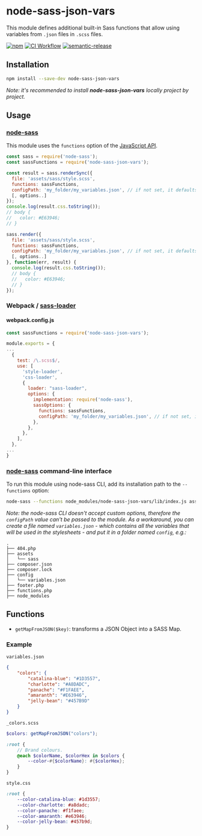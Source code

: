 # node-sass-json-vars

This module defines additional built-in Sass functions that allow using variables from `.json` files in `.scss` files.

[![npm](https://img.shields.io/npm/v/node-sass-json-vars.svg)](https://www.npmjs.com/package/node-sass-json-vars)
[![CI Workflow](https://github.com/colis/wally/workflows/CI%20Workflow/badge.svg)](https://github.com/colis/node-sass-json-vars/actions)
[![semantic-release](https://img.shields.io/badge/%20%20%F0%9F%93%A6%F0%9F%9A%80-semantic--release-e10079.svg)](https://github.com/semantic-release/semantic-release)

## Installation

```sh
npm install --save-dev node-sass-json-vars
```

_Note: it's recommended to install **node-sass-json-vars** locally project by project._

## Usage
### [node-sass](https://github.com/sass/node-sass)
This module uses the `functions` option of the [JavaScript API](https://sass-lang.com/documentation/js-api#functions).

```javascript
const sass = require('node-sass');
const sassFunctions = require('node-sass-json-vars');

const result = sass.renderSync({
  file: 'assets/sass/style.scss',
  functions: sassFunctions,
  configPath: 'my_folder/my_variables.json', // if not set, it defaults to 'config/variables.json'
  [, options..]
});
console.log(result.css.toString());
// body {
//   color: #E63946;
// }

sass.render({
  file: 'assets/sass/style.scss',
  functions: sassFunctions,
  configPath: 'my_folder/my_variables.json', // if not set, it defaults to 'config/variables.json'
  [, options..]
}, function(err, result) {
  console.log(result.css.toString());
  // body {
  //   color: #E63946;
  // }
});
```

### Webpack / [sass-loader](https://github.com/jtangelder/sass-loader)

#### webpack.config.js

```javascript
const sassFunctions = require('node-sass-json-vars');

module.exports = {
...
  {
    test: /\.scss$/,
    use: [
      'style-loader',
      'css-loader',
      {
        loader: "sass-loader",
        options: {
          implementation: require('node-sass'),
          sassOptions: {
            functions: sassFunctions,
            configPath: 'my_folder/my_variables.json', // if not set, it defaults to 'config/variables.json'
          },
        },
      },
    ],
  },
...
}
```

### [node-sass](https://github.com/sass/node-sass) command-line interface

To run this module using node-sass CLI, add its installation path to the `--functions` option: 

```sh
node-sass --functions node_modules/node-sass-json-vars/lib/index.js assets/sass/style.scss dist/css/style.css
```

_Note: the node-sass CLI doesn't accept custom options, therefore the `configPath` value can't be passed to the module. As a workaround, you can create a file named `variables.json` - which contains all the variables that will be used in the stylesheets - and put it in a folder named `config`, e.g.:_

```
.
├── 404.php
├── assets
│   └── sass
├── composer.json
├── composer.lock
├── config
│   └── variables.json
├── footer.php
├── functions.php
├── node_modules
```

## Functions

* `getMapFromJSON($key)`: transforms a JSON Object into a SASS Map.

### Example

`variables.json`

```json
{
	"colors": {
		"catalina-blue": "#1D3557",
		"charlotte": "#A8DADC",
		"panache": "#F1FAEE",
		"amaranth": "#E63946",
		"jelly-bean": "#457B9D"
	}
}
```

`_colors.scss`

```scss
$colors: getMapFromJSON("colors");

:root {
	// Brand colours.
	@each $colorName, $colorHex in $colors {
		--color-#{$colorName}: #{$colorHex};
	}
}
```

`style.css`

```css
:root {
	--color-catalina-blue: #1d3557;
	--color-charlotte: #a8dadc;
	--color-panache: #f1faee;
	--color-amaranth: #e63946;
	--color-jelly-bean: #457b9d;
}
```
